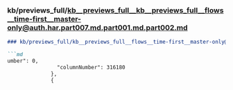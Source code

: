### kb/previews_full/kb__previews_full__kb__previews_full__flows__time-first__master-only@auth.har.part007.md.part001.md.part002.md

```md
### kb/previews_full/kb__previews_full__flows__time-first__master-only@auth.har.part007.md.part001.md (part 002)

```md
umber": 0,
                "columnNumber": 316180
              },
              {
       
```

```

```
